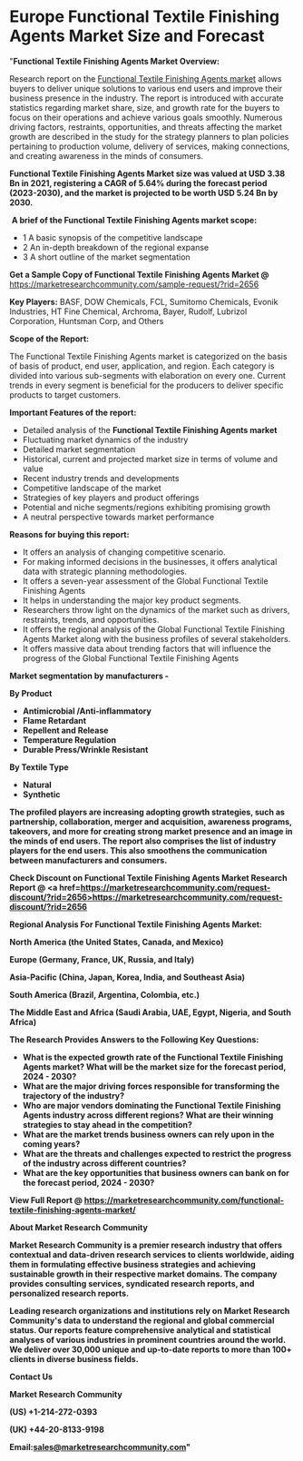 # Europe Functional Textile Finishing Agents Market Size and Forecast
"<strong>Functional Textile Finishing Agents Market Overview:</strong>

Research report on the <a href=https://marketresearchcommunity.com/functional-textile-finishing-agents-market/>Functional Textile Finishing Agents market</a> allows buyers to deliver unique solutions to various end users and improve their business presence in the industry. The report is introduced with accurate statistics regarding market share, size, and growth rate for the buyers to focus on their operations and achieve various goals smoothly. Numerous driving factors, restraints, opportunities, and threats affecting the market growth are described in the study for the strategy planners to plan policies pertaining to production volume, delivery of services, making connections, and creating awareness in the minds of consumers.

<strong>Functional Textile Finishing Agents Market size was valued at USD 3.38 Bn in 2021, registering a CAGR of 5.64% during the forecast period (2023-2030), and the market is projected to be worth USD 5.24 Bn by 2030.</strong>

 <Strong>A brief of the Functional Textile Finishing Agents market scope:</Strong>
<ul>
 <li>1  A basic synopsis of the competitive landscape</li>
 <li>2  An in-depth breakdown of the regional expanse</li>
 <li>3  A short outline of the market segmentation</li>
</ul>
<strong>Get a Sample Copy of Functional Textile Finishing Agents Market @ </b></strong><a href=https://marketresearchcommunity.com/sample-request/?rid=2656><u>https://marketresearchcommunity.com/sample-request/?rid=2656</u></a>

<strong>Key Players:</strong> 
BASF, DOW Chemicals, FCL, Sumitomo Chemicals, Evonik Industries, HT Fine Chemical, Archroma, Bayer, Rudolf, Lubrizol Corporation, Huntsman Corp, and Others

<strong>Scope of the Report:</strong>

The Functional Textile Finishing Agents market is categorized on the basis of basis of product, end user, application, and region. Each category is divided into various sub-segments with elaboration on every one. Current trends in every segment is beneficial for the producers to deliver specific products to target customers.

<strong><b>Important Features of the report:</b></strong>
<ul>
  <li>Detailed analysis of the <strong><b>Functional Textile Finishing Agents </b></strong><strong><b>market</b></strong></li>
  <li>Fluctuating market dynamics of the industry</li>
  <li>Detailed market segmentation</li>
  <li>Historical, current and projected market size in terms of volume and value</li>
  <li>Recent industry trends and developments</li>
  <li>Competitive landscape of the market</li>
  <li>Strategies of key players and product offerings</li>
  <li>Potential and niche segments/regions exhibiting promising growth</li>
  <li>A neutral perspective towards market performance</li>
</ul>
<strong><b>Reasons for buying this report:</b></strong>
<ul>
  <li>It offers an analysis of changing competitive scenario.</li>
  <li>For making informed decisions in the businesses, it offers analytical data with strategic planning methodologies.</li>
  <li>It offers a seven-year assessment of the Global Functional Textile Finishing Agents</li>
  <li>It helps in understanding the major key product segments.</li>
  <li>Researchers throw light on the dynamics of the market such as drivers, restraints, trends, and opportunities.</li>
  <li>It offers the regional analysis of the Global Functional Textile Finishing Agents Market along with the business profiles of several stakeholders.</li>
  <li>It offers massive data about trending factors that will influence the progress of the Global Functional Textile Finishing Agents</li>
</ul>

<strong>Market segmentation by manufacturers -</strong>


<strong><strong>By Product</strong></h4>
<ul>
 	<li>Antimicrobial /Anti-inflammatory</li>
 	<li>Flame Retardant</li>
 	<li>Repellent and Release</li>
 	<li>Temperature Regulation</li>
 	<li>Durable Press/Wrinkle Resistant</li>
</ul>
<strong><strong>By Textile Type</strong></h4>
<ul>
 	<li>Natural</li>
 	<li>Synthetic</li>
</ul>

The profiled players are increasing adopting growth strategies, such as partnership, collaboration, merger and acquisition, awareness programs, takeovers, and more for creating strong market presence and an image in the minds of end users. The report also comprises the list of industry players for the end users. This also smoothens the communication between manufacturers and consumers.

<strong><b>Check Discount on Functional Textile Finishing Agents Market Research Report @ </b></strong><a href=https://marketresearchcommunity.com/request-discount/?rid=2656><u>https://marketresearchcommunity.com/request-discount/?rid=2656</u></a>

<strong>Regional Analysis For Functional Textile Finishing Agents Market:</strong>

<strong>North America</strong> (the United States, Canada, and Mexico)

<strong>Europe</strong> (Germany, France, UK, Russia, and Italy)

<strong>Asia-Pacific</strong> (China, Japan, Korea, India, and Southeast Asia)

<strong>South America</strong> (Brazil, Argentina, Colombia, etc.)

<strong>The Middle East and Africa</strong> (Saudi Arabia, UAE, Egypt, Nigeria, and South Africa)

<strong>The Research Provides Answers to the Following Key Questions:</strong>
<ul>
 	<li>What is the expected growth rate of the Functional Textile Finishing Agents market? What will be the market size for the forecast period, 2024 - 2030?</li>
 	<li>What are the major driving forces responsible for transforming the trajectory of the industry?</li>
 	<li>Who are major vendors dominating the Functional Textile Finishing Agents industry across different regions? What are their winning strategies to stay ahead in the competition?</li>
 	<li>What are the market trends business owners can rely upon in the coming years?</li>
 	<li>What are the threats and challenges expected to restrict the progress of the industry across different countries?</li>
 	<li>What are the key opportunities that business owners can bank on for the forecast period, 2024 - 2030?</li>
</ul>

<strong>View Full Report @</strong> <a href=https://marketresearchcommunity.com/functional-textile-finishing-agents-market/>https://marketresearchcommunity.com/functional-textile-finishing-agents-market/</a>

<strong>About Market Research Community</strong>

Market Research Community is a premier research industry that offers contextual and data-driven research services to clients worldwide, aiding them in formulating effective business strategies and achieving sustainable growth in their respective market domains. The company provides consulting services, syndicated research reports, and personalized research reports.

Leading research organizations and institutions rely on Market Research Community's data to understand the regional and global commercial status. Our reports feature comprehensive analytical and statistical analyses of various industries in prominent countries around the world. We deliver over 30,000 unique and up-to-date reports to more than 100+ clients in diverse business fields.

<strong>Contact Us</strong>

<strong>Market Research Community</strong>

(US) +1-214-272-0393

(UK) +44-20-8133-9198

<strong>Email:</strong>sales@marketresearchcommunity.com"
